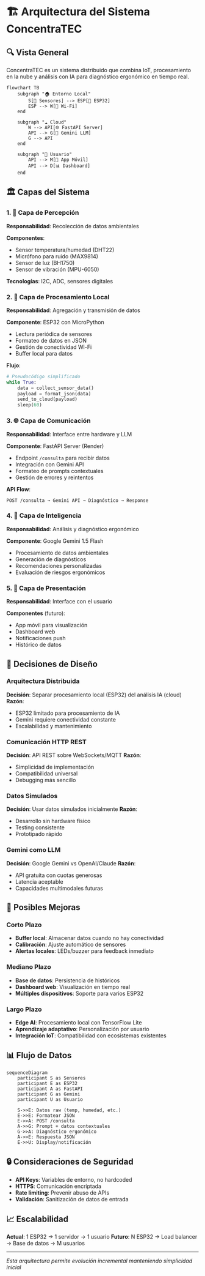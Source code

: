 # 🏗️ Arquitectura del Sistema ConcentraTEC

## 🔍 Vista General

ConcentraTEC es un sistema distribuido que combina IoT, procesamiento en la nube y análisis con IA para diagnóstico ergonómico en tiempo real.

```mermaid
flowchart TB
    subgraph "🏠 Entorno Local"
        S[📡 Sensores] --> ESP[🔧 ESP32]
        ESP --> W[📶 Wi-Fi]
    end
    
    subgraph "☁️ Cloud"
        W --> API[🌐 FastAPI Server]
        API --> G[🤖 Gemini LLM]
        G --> API
    end
    
    subgraph "👤 Usuario"
        API --> M[📱 App Móvil]
        API --> D[📊 Dashboard]
    end
```

## 🏛️ Capas del Sistema

### 1. 📡 Capa de Percepción
**Responsabilidad**: Recolección de datos ambientales

**Componentes**:
- Sensor temperatura/humedad (DHT22)
- Micrófono para ruido (MAX9814)
- Sensor de luz (BH1750)
- Sensor de vibración (MPU-6050)

**Tecnologías**: I2C, ADC, sensores digitales

### 2. 🔧 Capa de Procesamiento Local
**Responsabilidad**: Agregación y transmisión de datos

**Componente**: ESP32 con MicroPython
- Lectura periódica de sensores
- Formateo de datos en JSON
- Gestión de conectividad Wi-Fi
- Buffer local para datos

**Flujo**:
```python
# Pseudocódigo simplificado
while True:
    data = collect_sensor_data()
    payload = format_json(data)
    send_to_cloud(payload)
    sleep(60)
```

### 3. 🌐 Capa de Comunicación
**Responsabilidad**: Interface entre hardware y LLM

**Componente**: FastAPI Server (Render)
- Endpoint `/consulta` para recibir datos
- Integración con Gemini API
- Formateo de prompts contextuales
- Gestión de errores y reintentos

**API Flow**:
```
POST /consulta → Gemini API → Diagnóstico → Response
```

### 4. 🤖 Capa de Inteligencia
**Responsabilidad**: Análisis y diagnóstico ergonómico

**Componente**: Google Gemini 1.5 Flash
- Procesamiento de datos ambientales
- Generación de diagnósticos
- Recomendaciones personalizadas
- Evaluación de riesgos ergonómicos

### 5. 📱 Capa de Presentación
**Responsabilidad**: Interface con el usuario

**Componentes** (futuro):
- App móvil para visualización
- Dashboard web
- Notificaciones push
- Histórico de datos

## 🔧 Decisiones de Diseño

### Arquitectura Distribuida
**Decisión**: Separar procesamiento local (ESP32) del análisis IA (cloud)
**Razón**: 
- ESP32 limitado para procesamiento de IA
- Gemini requiere conectividad constante
- Escalabilidad y mantenimiento

### Comunicación HTTP REST
**Decisión**: API REST sobre WebSockets/MQTT
**Razón**:
- Simplicidad de implementación
- Compatibilidad universal
- Debugging más sencillo

### Datos Simulados
**Decisión**: Usar datos simulados inicialmente
**Razón**:
- Desarrollo sin hardware físico
- Testing consistente
- Prototipado rápido

### Gemini como LLM
**Decisión**: Google Gemini vs OpenAI/Claude
**Razón**:
- API gratuita con cuotas generosas
- Latencia aceptable
- Capacidades multimodales futuras

## 🚀 Posibles Mejoras

### Corto Plazo
- **Buffer local**: Almacenar datos cuando no hay conectividad
- **Calibración**: Ajuste automático de sensores
- **Alertas locales**: LEDs/buzzer para feedback inmediato

### Mediano Plazo
- **Base de datos**: Persistencia de históricos
- **Dashboard web**: Visualización en tiempo real
- **Múltiples dispositivos**: Soporte para varios ESP32

### Largo Plazo
- **Edge AI**: Procesamiento local con TensorFlow Lite
- **Aprendizaje adaptativo**: Personalización por usuario
- **Integración IoT**: Compatibilidad con ecosistemas existentes

## 📊 Flujo de Datos

```mermaid
sequenceDiagram
    participant S as Sensores
    participant E as ESP32
    participant A as FastAPI
    participant G as Gemini
    participant U as Usuario
    
    S->>E: Datos raw (temp, humedad, etc.)
    E->>E: Formatear JSON
    E->>A: POST /consulta
    A->>G: Prompt + datos contextuales
    G->>A: Diagnóstico ergonómico
    A->>E: Respuesta JSON
    E->>U: Display/notificación
```

## 🔒 Consideraciones de Seguridad

- **API Keys**: Variables de entorno, no hardcoded
- **HTTPS**: Comunicación encriptada
- **Rate limiting**: Prevenir abuso de APIs
- **Validación**: Sanitización de datos de entrada

## 📈 Escalabilidad

**Actual**: 1 ESP32 → 1 servidor → 1 usuario
**Futuro**: N ESP32 → Load balancer → Base de datos → M usuarios

---

*Esta arquitectura permite evolución incremental manteniendo simplicidad inicial*